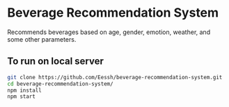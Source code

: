 # Beverage Recommendation System

Recommends beverages based on age, gender, emotion, weather, and some other parameters.

## To run on local server
```bash
git clone https://github.com/Eessh/beverage-recommendation-system.git
cd beverage-recommendation-system/
npm install
npm start
```
